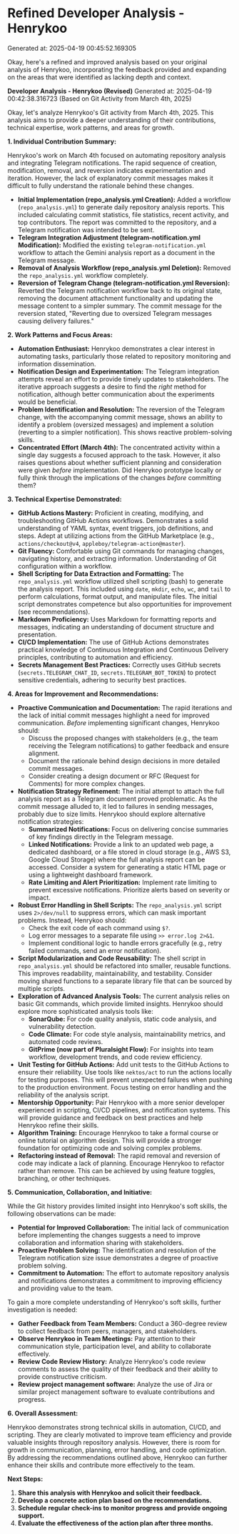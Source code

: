 # Refined Developer Analysis - Henrykoo
Generated at: 2025-04-19 00:45:52.169305

Okay, here's a refined and improved analysis based on your original analysis of Henrykoo, incorporating the feedback provided and expanding on the areas that were identified as lacking depth and context.

**Developer Analysis - Henrykoo (Revised)**
Generated at: 2025-04-19 00:42:38.316723 (Based on Git Activity from March 4th, 2025)

Okay, let's analyze Henrykoo's Git activity from March 4th, 2025.  This analysis aims to provide a deeper understanding of their contributions, technical expertise, work patterns, and areas for growth.

**1. Individual Contribution Summary:**

Henrykoo's work on March 4th focused on automating repository analysis and integrating Telegram notifications. The rapid sequence of creation, modification, removal, and reversion indicates experimentation and iteration.  However, the lack of explanatory commit messages makes it difficult to fully understand the rationale behind these changes.

*   **Initial Implementation (repo_analysis.yml Creation):** Added a workflow (`repo_analysis.yml`) to generate daily repository analysis reports. This included calculating commit statistics, file statistics, recent activity, and top contributors. The report was committed to the repository, and a Telegram notification was intended to be sent.
*   **Telegram Integration Adjustment (telegram-notification.yml Modification):** Modified the existing `telegram-notification.yml` workflow to attach the Gemini analysis report as a document in the Telegram message.
*   **Removal of Analysis Workflow (repo_analysis.yml Deletion):** Removed the `repo_analysis.yml` workflow completely.
*   **Reversion of Telegram Change (telegram-notification.yml Reversion):** Reverted the Telegram notification workflow back to its original state, removing the document attachment functionality and updating the message content to a simpler summary. The commit message for the reversion stated, "Reverting due to oversized Telegram messages causing delivery failures."

**2. Work Patterns and Focus Areas:**

*   **Automation Enthusiast:** Henrykoo demonstrates a clear interest in automating tasks, particularly those related to repository monitoring and information dissemination.
*   **Notification Design and Experimentation:** The Telegram integration attempts reveal an effort to provide timely updates to stakeholders. The iterative approach suggests a desire to find the *right* method for notification, although better communication about the experiments would be beneficial.
*   **Problem Identification and Resolution:** The reversion of the Telegram change, with the accompanying commit message, shows an ability to identify a problem (oversized messages) and implement a solution (reverting to a simpler notification). This shows reactive problem-solving skills.
*   **Concentrated Effort (March 4th):** The concentrated activity within a single day suggests a focused approach to the task. However, it also raises questions about whether sufficient planning and consideration were given *before* implementation. Did Henrykoo prototype locally or fully think through the implications of the changes *before* committing them?

**3. Technical Expertise Demonstrated:**

*   **GitHub Actions Mastery:** Proficient in creating, modifying, and troubleshooting GitHub Actions workflows. Demonstrates a solid understanding of YAML syntax, event triggers, job definitions, and steps. Adept at utilizing actions from the GitHub Marketplace (e.g., `actions/checkout@v4`, `appleboy/telegram-action@master`).
*   **Git Fluency:** Comfortable using Git commands for managing changes, navigating history, and extracting information.  Understanding of Git configuration within a workflow.
*   **Shell Scripting for Data Extraction and Formatting:** The `repo_analysis.yml` workflow utilized shell scripting (bash) to generate the analysis report. This included using `date`, `mkdir`, `echo`, `wc`, and `tail` to perform calculations, format output, and manipulate files. The initial script demonstrates competence but also opportunities for improvement (see recommendations).
*   **Markdown Proficiency:**  Uses Markdown for formatting reports and messages, indicating an understanding of document structure and presentation.
*   **CI/CD Implementation:** The use of GitHub Actions demonstrates practical knowledge of Continuous Integration and Continuous Delivery principles, contributing to automation and efficiency.
*   **Secrets Management Best Practices:**  Correctly uses GitHub secrets (`secrets.TELEGRAM_CHAT_ID`, `secrets.TELEGRAM_BOT_TOKEN`) to protect sensitive credentials, adhering to security best practices.

**4. Areas for Improvement and Recommendations:**

*   **Proactive Communication and Documentation:** The rapid iterations and the lack of initial commit messages highlight a need for improved communication. *Before* implementing significant changes, Henrykoo should:
    *   Discuss the proposed changes with stakeholders (e.g., the team receiving the Telegram notifications) to gather feedback and ensure alignment.
    *   Document the rationale behind design decisions in more detailed commit messages.
    *   Consider creating a design document or RFC (Request for Comments) for more complex changes.
*   **Notification Strategy Refinement:** The initial attempt to attach the full analysis report as a Telegram document proved problematic. As the commit message alluded to, it led to failures in sending messages, probably due to size limits. Henrykoo should explore alternative notification strategies:
    *   **Summarized Notifications:**  Focus on delivering concise summaries of key findings directly in the Telegram message.
    *   **Linked Notifications:**  Provide a link to an updated web page, a dedicated dashboard, or a file stored in cloud storage (e.g., AWS S3, Google Cloud Storage) where the full analysis report can be accessed.  Consider a system for generating a static HTML page or using a lightweight dashboard framework.
    *   **Rate Limiting and Alert Prioritization:** Implement rate limiting to prevent excessive notifications. Prioritize alerts based on severity or impact.
*   **Robust Error Handling in Shell Scripts:** The `repo_analysis.yml` script uses `2>/dev/null` to suppress errors, which can mask important problems.  Instead, Henrykoo should:
    *   Check the exit code of each command using `$?`.
    *   Log error messages to a separate file using `>> error.log 2>&1`.
    *   Implement conditional logic to handle errors gracefully (e.g., retry failed commands, send an error notification).
*   **Script Modularization and Code Reusability:** The shell script in `repo_analysis.yml` should be refactored into smaller, reusable functions. This improves readability, maintainability, and testability. Consider moving shared functions to a separate library file that can be sourced by multiple scripts.
*   **Exploration of Advanced Analysis Tools:** The current analysis relies on basic Git commands, which provide limited insights. Henrykoo should explore more sophisticated analysis tools like:
    *   **SonarQube:** For code quality analysis, static code analysis, and vulnerability detection.
    *   **Code Climate:** For code style analysis, maintainability metrics, and automated code reviews.
    *   **GitPrime (now part of Pluralsight Flow):** For insights into team workflow, development trends, and code review efficiency.
*   **Unit Testing for GitHub Actions:** Add unit tests to the GitHub Actions to ensure their reliability. Use tools like `nektos/act` to run the actions locally for testing purposes. This will prevent unexpected failures when pushing to the production environment. Focus testing on error handling and the reliability of the analysis script.
*   **Mentorship Opportunity:** Pair Henrykoo with a more senior developer experienced in scripting, CI/CD pipelines, and notification systems. This will provide guidance and feedback on best practices and help Henrykoo refine their skills.
*   **Algorithm Training:** Encourage Henrykoo to take a formal course or online tutorial on algorithm design. This will provide a stronger foundation for optimizing code and solving complex problems.
*   **Refactoring instead of Removal:** The rapid removal and reversion of code may indicate a lack of planning. Encourage Henrykoo to refactor rather than remove. This can be achieved by using feature toggles, branching, or other techniques.

**5. Communication, Collaboration, and Initiative:**

While the Git history provides limited insight into Henrykoo's soft skills, the following observations can be made:

*   **Potential for Improved Collaboration:** The initial lack of communication before implementing the changes suggests a need to improve collaboration and information sharing with stakeholders.
*   **Proactive Problem Solving:** The identification and resolution of the Telegram notification size issue demonstrates a degree of proactive problem solving.
*   **Commitment to Automation:** The effort to automate repository analysis and notifications demonstrates a commitment to improving efficiency and providing value to the team.

To gain a more complete understanding of Henrykoo's soft skills, further investigation is needed:

*   **Gather Feedback from Team Members:** Conduct a 360-degree review to collect feedback from peers, managers, and stakeholders.
*   **Observe Henrykoo in Team Meetings:** Pay attention to their communication style, participation level, and ability to collaborate effectively.
*   **Review Code Review History:** Analyze Henrykoo's code review comments to assess the quality of their feedback and their ability to provide constructive criticism.
*   **Review project management software:** Analyze the use of Jira or similar project management software to evaluate contributions and progress.

**6. Overall Assessment:**

Henrykoo demonstrates strong technical skills in automation, CI/CD, and scripting. They are clearly motivated to improve team efficiency and provide valuable insights through repository analysis. However, there is room for growth in communication, planning, error handling, and code optimization. By addressing the recommendations outlined above, Henrykoo can further enhance their skills and contribute more effectively to the team.

**Next Steps:**

1.  **Share this analysis with Henrykoo and solicit their feedback.**
2.  **Develop a concrete action plan based on the recommendations.**
3.  **Schedule regular check-ins to monitor progress and provide ongoing support.**
4.  **Evaluate the effectiveness of the action plan after three months.**
